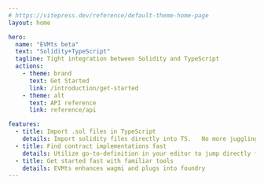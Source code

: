 ```yaml
---
# https://vitepress.dev/reference/default-theme-home-page
layout: home

hero:
  name: "EVMts beta"
  text: "Solidity+TypeScript"
  tagline: Tight integration between Solidity and TypeScript
  actions:
    - theme: brand
      text: Get Started
      link: /introduction/get-started
    - theme: alt
      text: API reference
      link: reference/api

features:
  - title: Import .sol files in TypeScript
    details: Import solidity files directly into TS.   No more juggling abis
  - title: Find contract implementations fast
    details: Utilize go-to-definition in your editor to jump directly from your typescript code to the contract implementation
  - title: Get started fast with familiar tools
    details: EVMts enhances wagmi and plugs into foundry
---
```



